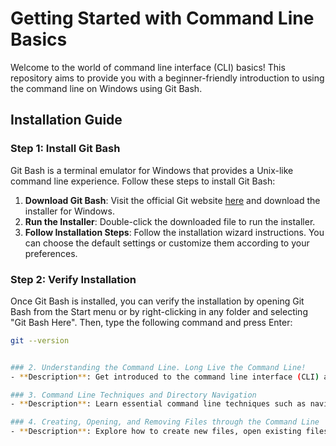 # Getting Started with Command Line Basics

Welcome to the world of command line interface (CLI) basics! This repository aims to provide you with a beginner-friendly introduction to using the command line on Windows using Git Bash.

## Installation Guide

### Step 1: Install Git Bash
Git Bash is a terminal emulator for Windows that provides a Unix-like command line experience. Follow these steps to install Git Bash:

1. **Download Git Bash**: Visit the official Git website [here](https://git-scm.com/downloads) and download the installer for Windows.
2. **Run the Installer**: Double-click the downloaded file to run the installer.
3. **Follow Installation Steps**: Follow the installation wizard instructions. You can choose the default settings or customize them according to your preferences.

### Step 2: Verify Installation
Once Git Bash is installed, you can verify the installation by opening Git Bash from the Start menu or by right-clicking in any folder and selecting "Git Bash Here". Then, type the following command and press Enter:

```bash
git --version


### 2. Understanding the Command Line. Long Live the Command Line!
- **Description**: Get introduced to the command line interface (CLI) and understand why it's still relevant in today's computing world.

### 3. Command Line Techniques and Directory Navigation
- **Description**: Learn essential command line techniques such as navigating directories, listing files, and understanding file paths.

### 4. Creating, Opening, and Removing Files through the Command Line
- **Description**: Explore how to create new files, open existing files, and delete files using command line commands.

